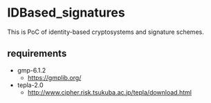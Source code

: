# IDBased_signatures
This is PoC of identity-based cryptosystems and signature schemes.

## requirements
- gmp-6.1.2
  - https://gmplib.org/
- tepla-2.0
  - http://www.cipher.risk.tsukuba.ac.jp/tepla/download.html


